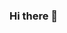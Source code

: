 ### Hi there 👋

<!--
**msalik42/msalik42** is a ✨ _special_ ✨ repository because its `README.md` (this file) appears on your GitHub profile.

I am Salik. Thanks for dropping by! I like to Code. I'm in love with React Native and NodeJs and I am experienced in developing Android and iOS applications using React Native, I am skilled at leveraging its capabilities to deliver cross-platform mobile solutions, and utilizing Node.js for building robust server-side applications. Committed to delivering exceptional results and staying updated with the latest industry trends. 

<h3> 👨🏻‍💻 About Me </h3>

- 🔭 &nbsp; I’m a Software Engineer at [AtDrive](https://atdrive.com) developing Mobile Application using React Native and NodeJs.
- 🤔 &nbsp; Exploring new technologies and developing software solutions.
- 🎓 &nbsp; Studied B.Tech (Information Technology) from CSJM University, Kanpur.
- 💼 &nbsp; Mobile Application Developer.
- 🌱 &nbsp; Enthusiast in Artificial Intelligence and Computer Vision.
- ☕ &nbsp; Programmer: A machine that turns coffee into code. 😂

<h3>🛠 Tech Stack</h3>

- 💻 &nbsp; JavaScript | NodeJs | ExpressJs | PM2
- 🌐 &nbsp; React | React Native | Native Base | React Native Paper | HTML | CSS | Bootstrap 
- 🛢 &nbsp; MySQL | Mongo | Nginx | Firebase | Push Notification
- 🔧 &nbsp; Visual Studio code | Git | AWS

<br>

<img align="center" src="https://github-readme-stats.vercel.app/api?username=msalik42&include_all_commits=true&count_private=true&show_icons=true&line_height=20&title_color=7A7ADB&icon_color=2234AE&text_color=D3D3D3&bg_color=0,000000,130F40" alt="msalik42's Github Stats">

</br>

[![Top Langs](https://github-readme-stats.vercel.app/api/top-langs/?username=msalik42&layout=compact&text_color=daf7dc&bg_color=151515)](https://github.com/msalik42/github-readme-stats)

<h3> 🤝🏻 Connect with Me </h3>

<p align="center">
&nbsp; <a href="https://twitter.com/msalik42" target="_blank" rel="noopener noreferrer"><img src="https://img.icons8.com/plasticine/100/000000/twitter.png" width="50" /></a>  
&nbsp; <a href="https://www.instagram.com/msalik42/" target="_blank" rel="noopener noreferrer"><img src="https://img.icons8.com/plasticine/100/000000/instagram-new.png" width="50" /></a>  
&nbsp; <a href="https://www.linkedin.com/in/msalik42/" target="_blank" rel="noopener noreferrer"><img src="https://img.icons8.com/plasticine/100/000000/linkedin.png" width="50" /></a>
&nbsp; <a href="mailto:msalik42@gmail.com" target="_blank" rel="noopener noreferrer"><img src="https://img.icons8.com/plasticine/100/000000/gmail.png"  width="50" /></a>
</p>